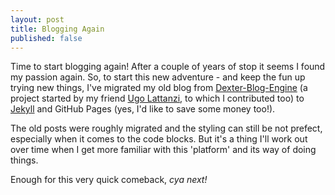 ```yaml
---
layout: post
title: Blogging Again
published: false
---
```


Time to start blogging again! 
After a couple of years of stop it seems I found my passion again.
So, to start this new adventure - and keep the fun up trying new things, I've migrated my old blog from [Dexter-Blog-Engine](https://github.com/imperugo/Dexter-Blog-Engine)
(a project started by my friend [Ugo Lattanzi](http://tostring.it/), to which I contributed too) to [Jekyll](http://jekyllrb.com/) and GitHub Pages (yes, I'd like to save some money too!).

The old posts were roughly migrated and the styling can still be not prefect, especially when it comes to the code blocks.
But it's a thing I'll work out over time when I get more familiar with this 'platform' and its way of doing things.

Enough for this very quick comeback, _cya next!_